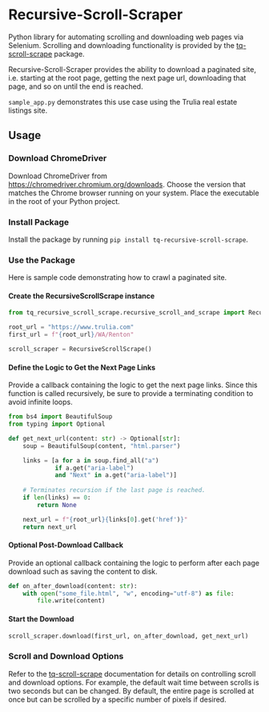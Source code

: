 # Recursive-Scroll-Scraper

Python library for automating scrolling and downloading web pages via Selenium. Scrolling and downloading
functionality is provided by the [tq-scroll-scrape](https://pypi.org/project/tq-scroll-scrape/) package.

Recursive-Scroll-Scraper provides the ability to download a paginated site, i.e. starting at the
root page, getting the next page url, downloading that page, and so on until the end is reached.

`sample_app.py` demonstrates this use case using the Trulia real estate listings site.

## Usage
### Download ChromeDriver

Download ChromeDriver from https://chromedriver.chromium.org/downloads. Choose the version that matches the Chrome
browser running on your system. Place the executable in the root of your Python project.

### Install Package

Install the package by running `pip install tq-recursive-scroll-scrape`.

### Use the Package
Here is sample code demonstrating how to crawl a paginated site.

#### Create the RecursiveScrollScrape instance

```python
from tq_recursive_scroll_scrape.recursive_scroll_and_scrape import RecursiveScrollScrape

root_url = "https://www.trulia.com"
first_url = f"{root_url}/WA/Renton"

scroll_scraper = RecursiveScrollScrape()
```

#### Define the Logic to Get the Next Page Links
Provide a callback containing the logic to get the next page links. Since this function is called recursively,
be sure to provide a terminating condition to avoid infinite loops.
```python
from bs4 import BeautifulSoup
from typing import Optional

def get_next_url(content: str) -> Optional[str]:
    soup = BeautifulSoup(content, "html.parser")

    links = [a for a in soup.find_all("a")
             if a.get("aria-label")
             and "Next" in a.get("aria-label")]
    
    # Terminates recursion if the last page is reached.
    if len(links) == 0:
        return None

    next_url = f"{root_url}{links[0].get('href')}"
    return next_url
```


#### Optional Post-Download Callback
Provide an optional callback containing the logic to perform after each page download such as saving the content
to disk.
```python
def on_after_download(content: str):
    with open("some_file.html", "w", encoding="utf-8") as file:
        file.write(content)
```

#### Start the Download
```python
scroll_scraper.download(first_url, on_after_download, get_next_url)
```

### Scroll and Download Options
Refer to the [tq-scroll-scrape](https://pypi.org/project/tq-scroll-scrape/) documentation for details on controlling
scroll and download options. For example, the default wait time between scrolls is two seconds but can be changed.
By default, the entire page is scrolled at once but can be scrolled by a specific number of pixels if desired.